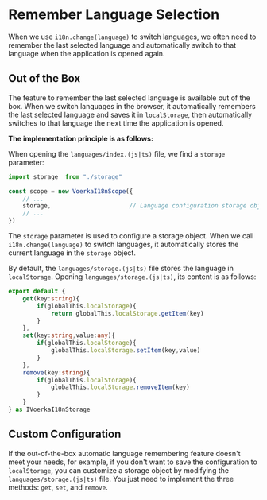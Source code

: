 # Remember Language Selection

When we use `i18n.change(language)` to switch languages, we often need to remember the last selected language and automatically switch to that language when the application is opened again.

## Out of the Box

The feature to remember the last selected language is available out of the box. When we switch languages in the browser, it automatically remembers the last selected language and saves it in `localStorage`, then automatically switches to that language the next time the application is opened.

**The implementation principle is as follows:**

When opening the `languages/index.(js|ts)` file, we find a `storage` parameter:

```javascript
import storage  from "./storage"

const scope = new VoerkaI18nScope({    
    // ...
    storage,                      // Language configuration storage object
    // ...
}) 
```

The `storage` parameter is used to configure a storage object. When we call `i18n.change(language)` to switch languages, it automatically stores the current language in the `storage` object.

By default, the `languages/storage.(js|ts)` file stores the language in `localStorage`. Opening `languages/storage.(js|ts)`, its content is as follows:

```typescript
export default {
    get(key:string){
        if(globalThis.localStorage){
            return globalThis.localStorage.getItem(key)
        }
    },
    set(key:string,value:any){
        if(globalThis.localStorage){
            globalThis.localStorage.setItem(key,value)
        }
    },
    remove(key:string){
        if(globalThis.localStorage){
            globalThis.localStorage.removeItem(key)
        }
    }
} as IVoerkaI18nStorage
```

## Custom Configuration

If the out-of-the-box automatic language remembering feature doesn't meet your needs, for example, if you don't want to save the configuration to `localStorage`, you can customize a storage object by modifying the `languages/storage.(js|ts)` file. You just need to implement the three methods: `get`, `set`, and `remove`.
